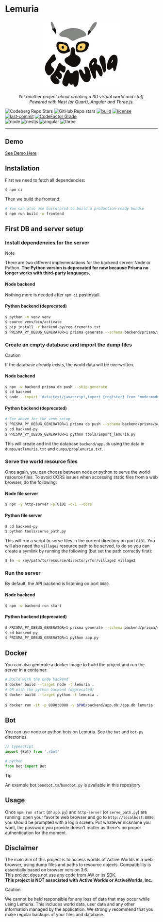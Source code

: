 # Lemuria

<p align="center">
<img src="frontend/src/app/logo/logo.component.svg" alt="Lemuria Logo" width="256"/>
</p>
<p align="center">
<em>Yet another project about creating a 3D virtual world and stuff.<br>
Powered with Nest (or Quart), Angular and Three.js.</em>
</p>

![Codeberg Repo Stars](https://img.shields.io/gitea/stars/7185/lemuria?gitea_url=https%3A%2F%2Fcodeberg.org&style=flat-square&logo=codeberg&logoColor=2185D0&color=DAAA3F)
![GitHub Repo stars](https://img.shields.io/github/stars/7185/lemuria?style=flat-square&logo=github&logoColor=181717&color=DAAA3F)
[![build](https://img.shields.io/github/actions/workflow/status/7185/lemuria/lemuria.yml?style=flat-square&logo=github-actions&logoColor=2088FF)](https://github.com/7185/lemuria/actions)
[![license](https://img.shields.io/github/license/7185/lemuria.svg?style=flat-square&logo=open-source-initiative)](https://opensource.org/licenses/MIT)
[![last-commit](https://img.shields.io/github/last-commit/7185/lemuria?display_timestamp=author&style=flat-square&logo=git)](https://github.com/7185/lemuria/commits/master)
[![CodeFactor Grade](https://img.shields.io/codefactor/grade/github/7185/lemuria?style=flat-square&logo=codefactor)](https://www.codefactor.io/repository/github/7185/lemuria) \
![node](https://img.shields.io/github/package-json/dependency-version/7185/lemuria/dev/%40types%2Fnode?filename=backend%2Fpackage.json&style=flat-square&logo=node.js&label=node&color=5FA04E)
![nestjs](https://img.shields.io/github/package-json/dependency-version/7185/lemuria/@nestjs/core?filename=backend%2Fpackage.json&label=nestjs&style=flat-square&logo=nestjs&logoColor=E0234E&color=E0234E)
![angular](https://img.shields.io/github/package-json/dependency-version/7185/lemuria/@angular/core?filename=frontend%2Fpackage.json&label=angular&style=flat-square&logo=angular&logoColor=0F0F11&color=0F0F11)
![three](https://img.shields.io/github/package-json/dependency-version/7185/lemuria/three?filename=frontend%2Fpackage.json&style=flat-square&logo=three.js&logoColor=000000&color=000000)

---

## Demo

[See Demo Here](https://lemuria.7185.fr)

## Installation

First we need to fetch all dependencies:

```bash
$ npm ci
```

Then we build the frontend:

```bash
# You can also use build:prod to build a production-ready bundle
$ npm run build -w frontend
```

## First DB and server setup

### Install dependencies for the server

> [!NOTE]
> There are two different implementations for the backend server: Node or Python. **The Python version is deprecated for now because Prisma no longer works with third-party languages.**

#### Node backend
Nothing more is needed after `npm ci` postinstall.

#### Python backend (deprecated)
```bash
$ python -m venv venv
$ source venv/bin/activate
$ pip install -r backend-py/requirements.txt
$ PRISMA_PY_DEBUG_GENERATOR=1 prisma generate --schema backend/prisma/schema.prisma --generator client-py
```
### Create an empty database and import the dump files

> [!CAUTION]
> If the database already exists, the world data will be overwritten.
> 
#### Node backend
```bash
$ npx -w backend prisma db push --skip-generate
$ cd backend
$ node --import 'data:text/javascript,import {register} from "node:module"; import {pathToFileURL} from "node:url"; register("ts-node/esm", pathToFileURL("./"));' src/tools/import-lemuria.mts 
```

#### Python backend (deprecated)
```bash
# See above for the venv setup
$ PRISMA_PY_DEBUG_GENERATOR=1 prisma db push --schema backend/prisma/schema.prisma
$ cd backend-py
$ PRISMA_PY_DEBUG_GENERATOR=1 python tools/import_lemuria.py
```

This will create and init the database `backend/app.db` using the data in `dumps/atlemuria.txt` and `dumps/proplemuria.txt`.

### Serve the world resource files

Once again, you can choose between node or python to serve the world resource files. To avoid CORS issues when accessing static files from a web browser, do the following:

#### Node file server
```bash
$ npx -y http-server -p 8181 -c-1 --cors
```

#### Python file server
```bash
$ cd backend-py
$ python tools/serve_path.py
```

This will run a script to serve files in the current directory on port `8181`.
You will also need the `village2` resource path to be served, to do so you can create a symlink by running the following (but set the path correctly first):

```bash
$ ln -s /my/path/to/resource/directory/for/village2 village2
```

### Run the server

By default, the API backend is listening on port `8080`.

#### Node backend

```bash
$ npm -w backend run start
```

#### Python backend (deprecated)

```bash
$ PRISMA_PY_DEBUG_GENERATOR=1 prisma generate --schema backend/prisma/schema.prisma --generator client-py # only needed if the prisma version or the schema changed
$ cd backend-py
$ PRISMA_PY_DEBUG_GENERATOR=1 python app.py
```

## Docker

You can also generate a docker image to build the project and run the server in a container:

```bash
# Build with the node backend
$ docker build --target node -t lemuria .
# OR with the python backend (deprecated)
$ docker build --target python -t lemuria .

$ docker run -it -p 8080:8080 -v $PWD/backend/app.db:/app.db lemuria
```

## Bot

You can use node or python bots on Lemuria. See the `bot` and `bot-py` directories.
```ts
// typescript
import {Bot} from './bot'
```
```python
# python
from bot import Bot
```

> [!TIP]
> An example bot `bonobot.ts`/`bonobot.py` is available in this repository.

## Usage

Once `npm run start` (or `app.py`) and `http-server` (or `serve_path.py`) are running: open your favorite web browser and go to `http://localhost:8080`,
you should be prompted with a login screen. Put whatever nickname you want, the password you provide doesn't matter as
there's no proper authentication for the moment.

## Disclaimer

The main aim of this project is to access worlds of Active Worlds in a web browser, using dump files and paths to resource objects. Compatibility is essentially based on browser version 3.6. \
This project does not use any code from AW or its SDK. \
**This project is NOT associated with Active Worlds or ActiveWorlds, Inc.**

> [!CAUTION]
> We cannot be held responsible for any loss of data that may occur while using Lemuria. This includes world data, user data and any other information managed by the application. We strongly recommend that you make regular backups of your files and database.
